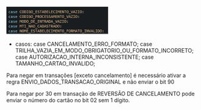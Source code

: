 ![image.png](/.attachments/image-8e44c7d0-16a4-42c0-8938-152703be96c0.png)

+ casos:
case CANCELAMENTO_ERRO_FORMATO;
case TRILHA_VAZIA_EM_MODO_OBRIGATORIO_OU_FORMATO_INCORRETO;
case AUTORIZACAO_INTERNA_INCONSISTENTE;
case TAMANHO_CARTAO_INVALIDO;


Para negar em transações [exceto cancelamento] é necessário ativar a regra ENVIO_DADOS_TRANSACAO_ORIGINAL e não enviar o bit 90

Para negar por 30 em transação de REVERSÃO DE CANCELAMENTO pode enviar o número do cartão no bit 02 sem 1 dígito.
